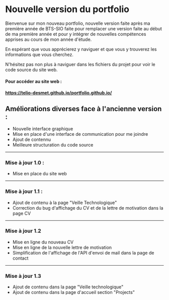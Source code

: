 # Nouvelle version du portfolio

Bienvenue sur mon nouveau portfolio, nouvelle version faite après ma première année de BTS-SIO faite pour remplacer une version faite au début de ma première année et pour y intégrer de nouvelles compétences apprises au cours de mon année d'étude.

En espérant que vous apprécierez y naviguer et que vous y trouverez les informations que vous cherchez.

N'hésitez pas non plus à naviguer dans les fichiers du projet pour voir le code source du site web.

#### Pour accéder au site web :
#### https://telio-desmet.github.io/portfolio.github.io/

Améliorations diverses face à l'ancienne version :
---
- Nouvelle interface graphique
- Mise en place d'une interface de communication pour me joindre
- Ajout de contennu
- Meilleure structuration du code source

___

### Mise à jour 1.0 :

- Mise en place du site web

---

### Mise à jour 1.1 :

- Ajout de contenu à la page "Veille Technologique"
- Correction du bug d'affichage du CV et de la lettre de motivation dans la page CV

---
### Mise à jour 1.2

- Mise en ligne du nouveau CV
- Mise en ligne de la nouvelle lettre de motivation
- Simplification de l'affichage de l'API d'envoi de mail dans la page de contact

---
### Mise à jour 1.3

- Ajout de contenu dans la page "Veille technologique"
- Ajout de contenu dans la page d'accueil section "Projects"
